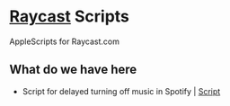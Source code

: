 # [Raycast](https://raycast.com) Scripts
AppleScripts for Raycast.com

## What do we have here
- Script for delayed turning off music in Spotify | [Script](spotify/sleep-timer.applescript)
